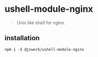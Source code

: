 # ushell-module-nginx
> Unix like shell for nginx.

## installation
```shell
npm i -S @jswork/ushell-module-nginx
```
